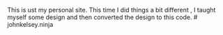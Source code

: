 This is ust my personal site.
This time I did things a bit different , I taught myself some design and then converted the design to this code.
  #   j o h n k e l s e y . n i n j a  
 
